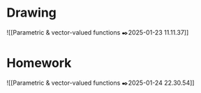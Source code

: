 # Drawing
![[Parametric & vector-valued functions ✒️2025-01-23 11.11.37]]
# Homework
![[Parametric & vector-valued functions ✒️2025-01-24 22.30.54]]